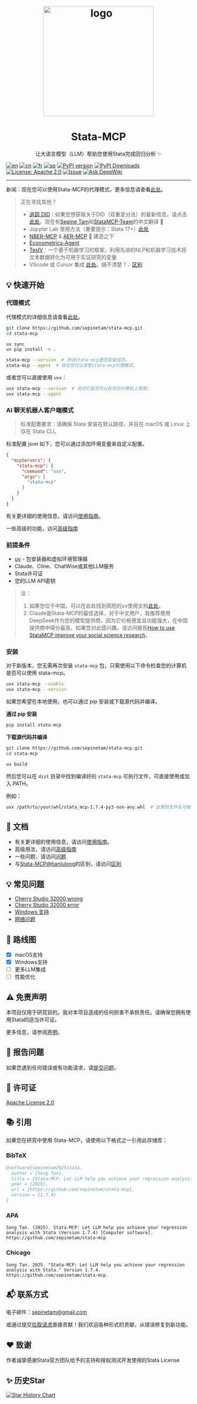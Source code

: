 <h1 align="center">
  <a href="https://www.statamcp.com">
    <img src="https://example-data.statamcp.com/logo_with_name.jpg" alt="logo" width="300"/>
  </a>
</h1>

<h1 align="center">Stata-MCP</h1>

<p align="center"> 让大语言模型（LLM）帮助您使用Stata完成回归分析 ✨</p>

[![en](https://img.shields.io/badge/lang-English-red.svg)](../../../../README.md)
[![cn](https://img.shields.io/badge/语言-中文-yellow.svg)](README.md)
[![fr](https://img.shields.io/badge/langue-Français-blue.svg)](../fr/README.md)
[![sp](https://img.shields.io/badge/Idioma-Español-green.svg)](../sp/README.md)
[![PyPI version](https://img.shields.io/pypi/v/stata-mcp.svg)](https://pypi.org/project/stata-mcp/)
[![PyPI Downloads](https://static.pepy.tech/badge/stata-mcp)](https://pepy.tech/projects/stata-mcp)
[![License: Apache 2.0](https://img.shields.io/badge/License-Apache%202.0-blue.svg)](../../../../LICENSE)
[![Issue](https://img.shields.io/badge/Issue-report-green.svg)](https://github.com/sepinetam/stata-mcp/issues/new)
[![Ask DeepWiki](https://deepwiki.com/badge.svg)](https://deepwiki.com/SepineTam/stata-mcp)

---
新闻：现在您可以使用Stata-MCP的代理模式，更多信息请查看[此处](../../../../agent_examples/README.md)。


> 正在寻找其他？
>
> - [追踪 DID](https://github.com/asjadnaqvi/DiD)：如果您想获取关于DID（双重差分法）的最新信息，请点击[此处](https://asjadnaqvi.github.io/DiD/)。现在有[Sepine Tam](https://github.com/sepine)和[StataMCP-Team](https://github.com/statamcp-team)的中文翻译 🎉
> - Jupyter Lab 使用方法（重要提示：Stata 17+）[此处](../../JupyterStata.md)
> - [NBER-MCP](https://github.com/sepinetam/NBER-MCP) & [AER-MCP](https://github.com/sepinetam/AER-MCP) 🔧 建造之下
> - [Econometrics-Agent](https://github.com/FromCSUZhou/Econometrics-Agent)
> - [TexIV](https://github.com/sepinetam/TexIV)：一个基于机器学习的框架，利用先进的NLP和机器学习技术将文本数据转化为可用于实证研究的变量
> - VScode 或 Cursor 集成 [此处](https://github.com/hanlulong/stata-mcp)。搞不清楚？️💡 [区别](../../Difference.md)


## 💡 快速开始
### 代理模式
代理模式的详细信息请查看[此处](../../../../agent_examples/README.md)。

```bash
git clone https://github.com/sepinetam/stata-mcp.git
cd stata-mcp

uv sync
uv pip install -e .

stata-mcp --version  # 测试stata-mcp是否安装成功。
stata-mcp --agent  # 现在您可以享受stata-mcp代理模式。
```

或者您可以直接使用 `uvx`：
```bash
uvx stata-mcp --version  # 测试它是否可以在您的计算机上使用。
uvx stata-mcp --agent
```

### AI 聊天机器人客户端模式
> 标准配置要求：请确保 Stata 安装在默认路径，并且在 macOS 或 Linux 上存在 Stata CLI。

标准配置 json 如下，您可以通过添加环境变量来自定义配置。
```json
{
  "mcpServers": {
    "stata-mcp": {
      "command": "uvx",
      "args": [
        "stata-mcp"
      ]
    }
  }
}
```

有关更详细的使用信息，请访问[使用指南](../../Usages/Usage.md)。

一些高级的功能，访问[高级指南](../../Usages/Advanced.md)

### 前提条件
- [uv](https://github.com/astral-sh/uv) - 包安装器和虚拟环境管理器
- Claude、Cline、ChatWise或其他LLM服务
- Stata许可证
- 您的LLM API密钥

> 注：
> 1. 如果您位于中国，可以在此处找到简短的uv使用文档[此处](../../ChinaUsers/uv.md)。
> 2. Claude是Stata-MCP的最佳选择，对于中文用户，我推荐使用DeepSeek作为您的模型提供商，因为它价格便宜且功能强大，在中国提供商中得分最高，如果您对此感兴趣，请访问报告[How to use StataMCP improve your social science research](https://reports.statamcp.com/202509/how_to_use_statamcp_improve_your_social_science_research)。

### 安装
对于新版本，您无需再次安装 `stata-mcp` 包，只需使用以下命令检查您的计算机是否可以使用 stata-mcp。
```bash
uvx stata-mcp --usable
uvx stata-mcp --version
```

如果您希望在本地使用，也可以通过 pip 安装或下载源代码并编译。

**通过 pip 安装**
```bash
pip install stata-mcp
```

**下载源代码并编译**
```bash
git clone https://github.com/sepinetam/stata-mcp.git
cd stata-mcp

uv build
```
然后您可以在 `dist` 目录中找到编译好的 `stata-mcp` 可执行文件，可直接使用或加入 PATH。

例如：
```bash
uvx /path/to/your/whl/stata_mcp-1.7.4-py3-non-any.whl  # 这里的文件名可根据版本修改
```

## 📝 文档
- 有关更详细的使用信息，请访问[使用指南](../../Usages/Usage.md)。
- 高级用法，请访问[高级指南](../../Usages/Advanced.md)
- 一些问题，请访问[问题](../../Usages/Questions.md)
- 与[Stata-MCP@hanlulong](https://github.com/hanlulong/stata-mcp)的区别，请访问[区别](../../Difference.md)

## 💡 常见问题
- [Cherry Studio 32000 wrong](../../Usages/Questions.md#cherry-studio-32000-wrong)
- [Cherry Studio 32000 error](../../Usages/Questions.md#cherry-studio-32000-error)
- [Windows 支持](../../Usages/Questions.md#windows-supports)
- [网络问题](../../Usages/Questions.md#network-errors-when-running-stata-mcp)

## 🚀 路线图
- [x] macOS支持
- [x] Windows支持
- [ ] 更多LLM集成
- [ ] 性能优化

## ⚠️ 免责声明
本项目仅用于研究目的。我对本项目造成的任何损害不承担责任。请确保您拥有使用Stata的适当许可证。

更多信息，请参阅[声明](../../Rights/Statement.md)。

## 🐛 报告问题
如果您遇到任何错误或有功能请求，请[提交问题](https://github.com/sepinetam/stata-mcp/issues/new)。

## 📄 许可证
[Apache License 2.0](../../../../LICENSE)

## 📚 引用
如果您在研究中使用 Stata-MCP，请使用以下格式之一引用此存储库：

### BibTeX
```bibtex
@software{sepinetam2025stata,
  author = {Song Tan},
  title = {Stata-MCP: Let LLM help you achieve your regression analysis with Stata},
  year = {2025},
  url = {https://github.com/sepinetam/stata-mcp},
  version = {1.7.4}
}
```

### APA
```
Song Tan. (2025). Stata-MCP: Let LLM help you achieve your regression analysis with Stata (Version 1.7.4) [Computer software]. https://github.com/sepinetam/stata-mcp
```

### Chicago
```
Song Tan. 2025. "Stata-MCP: Let LLM help you achieve your regression analysis with Stata." Version 1.7.4. https://github.com/sepinetam/stata-mcp.
```

## 📬 联系方式
电子邮件：[sepinetam@gmail.com](mailto:sepinetam@gmail.com)

或通过提交[拉取请求](https://github.com/sepinetam/stata-mcp/pulls)直接贡献！我们欢迎各种形式的贡献，从错误修复到新功能。

## ❤️ 致谢
作者诚挚感谢Stata官方团队给予的支持和授权测试开发使用的Stata License

## ✨ 历史Star

[![Star History Chart](https://api.star-history.com/svg?repos=sepinetam/stata-mcp&type=Date)](https://www.star-history.com/#sepinetam/stata-mcp&Date)